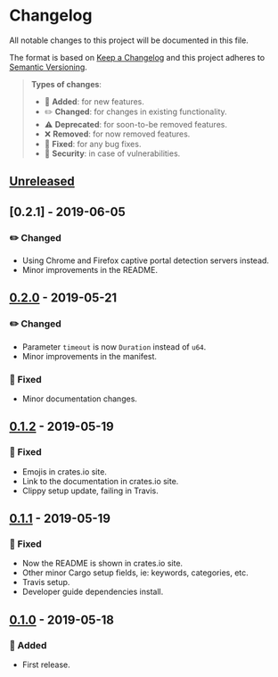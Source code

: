 # Changelog

All notable changes to this project will be documented in this file.

The format is based on [Keep a Changelog](http://keepachangelog.com/en/1.0.0/)
and this project adheres to [Semantic Versioning](http://semver.org/spec/v2.0.0.html).

> **Types of changes**:
>
> - 🎉 **Added**: for new features.
> - ✏️ **Changed**: for changes in existing functionality.
> - ⚠️ **Deprecated**: for soon-to-be removed features.
> - ❌ **Removed**: for now removed features.
> - 🐛 **Fixed**: for any bug fixes.
> - 👾 **Security**: in case of vulnerabilities.

## [Unreleased]

## [0.2.1] - 2019-06-05

### ✏️ Changed

- Using Chrome and Firefox captive portal detection servers instead.
- Minor improvements in the README.

## [0.2.0] - 2019-05-21

### ✏️ Changed

- Parameter `timeout` is now `Duration` instead of `u64`.
- Minor improvements in the manifest.

### 🐛 Fixed

- Minor documentation changes.

## [0.1.2] - 2019-05-19

### 🐛 Fixed

- Emojis in crates.io site.
- Link to the documentation in crates.io site.
- Clippy setup update, failing in Travis.

## [0.1.1] - 2019-05-19

### 🐛 Fixed

- Now the README is shown in crates.io site.
- Other minor Cargo setup fields, ie: keywords, categories, etc.
- Travis setup.
- Developer guide dependencies install.

## [0.1.0] - 2019-05-18

### 🎉 Added

- First release.

[unreleased]: https://github.com/jesusprubio/online/compare/0.2.0...HEAD
[0.2.0]: https://github.com/jesusprubio/online/compare/0.1.2...0.2.0
[0.1.2]: https://github.com/jesusprubio/online/compare/0.1.0...0.1.2
[0.1.1]: https://github.com/jesusprubio/online/compare/0.1.0...0.1.1
[0.1.0]: https://github.com/jesusprubio/online/compare/f855db0341fd9e60f30c507ea5ac92d139b5b7b3...0.1.0
